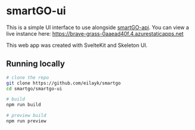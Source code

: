 # smartGO-ui
This is a simple UI interface to use alongside [smartGO-api](https://github.com/eilayk/smartgo/tree/main/smartGO-api). You can view a live instance here: https://brave-grass-0aaead40f.4.azurestaticapps.net

This web app was created with SvelteKit and Skeleton UI.

## Running locally
```bash
# clone the repo
git clone https://github.com/eilayk/smartgo
cd smartgo/smartgo-ui

# build
npm run build

# preview build
npm run preview
```
